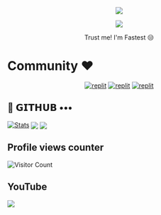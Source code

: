 
<p align="center">
  <a href="https://github.com/JarvisSquad/readme-typing-svg">
    <img src="https://readme-typing-svg.demolab.com/?lines=Moviez-Bot-Dev&font=Fira%20SemiBold&center=true&width=480&height=45&color=fff68f&vCenter=true&pause=1000&size=40" /></a>
</p>

<p align="center">
  <a href="https://github.com/JarvisSqaud/readme-typing-svg">
    <img src="https://readme-typing-svg.demolab.com/?lines=Full-stack%20web%20app%20and%20BOT%20developer;Experienced%20UI%2FUX%20Designer;2%2B%20years%20of%20coding%20experience;Always%20learning%20new%20things;A.I%20DEVELOPER%20&font=Fira%20Code&center=true&width=500&height=45&color=f75c7e&vCenter=true&pause=1000&size=22" /></a>
</p>

<p align="center">
 Trust me! I'm Fastest 😒
</p>

# Community ❤️
</p>
<p align="center">
<a href="https://instagram.com/X_Its_YP_X?igshid=YmMyMTA2M2Y="><img alt="replit" src="https://img.shields.io/badge/-Instagram-orange?style=for-the-badge&logo=instagram&logoColor=white"/></a> <a href="https://telegram.me/Updated_Mania"><img alt="replit" src="https://img.shields.io/badge/-Telegram-blue?style=for-the-badge&logo=telegram&logoColor=white"/></a>
<a href="https://youtube.com/@Moviez-Mania?igshid=YmMyMTA2M2Y="><img alt="replit" src="https://img.shields.io/badge/-youtube-red?style=for-the-badge&logo=youtube&logoColor=white"/></a>
</p>

## 💜 𝗚𝗜𝗧𝗛𝗨𝗕 •••
[![Stats](https://github-readme-stats.vercel.app/api?username=LazyDeveloperr&hide=prs&count_public=true&show_icons=true&theme=algolia)](https://github.com/Moviez-Bot-Dev/github-readme-stats)
<img src="https://github-readme-streak-stats.herokuapp.com?user=Moviez-Bot-Dev&theme=tokyonight" align="center">
<img src="https://github-readme-stats.vercel.app/api/top-langs/?username=Moviez-Bot-Dev&layout=compact&theme=tokyonight" align="center">


## Profile views counter
![Visitor Count](https://profile-counter.glitch.me/{Moviez-Bot-Dev}/count.svg)


## YouTube 
<a href="https://youtube.com/@Moviez_Mania_Here"> <img src="https://img.shields.io/youtube/channel/subscribers/UCY-iDra0x2hdd9PdHKcZkRw?label=Subscribers&style=for-the-badge&color=red&labelColor=ce463"/> </a>
